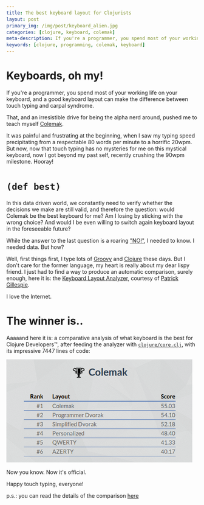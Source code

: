 ```yaml
---
title: The best keyboard layout for Clojurists
layout: post
primary_img: /img/post/keyboard_alien.jpg
categories: [clojure, keyboard, colemak]
meta-description: If you're a programmer, you spend most of your working life on your keyboard, and a good keyboard layout can make the difference between touch typing and carpal syndrome. In this post some preliminary (and intentionally teasing) results for electing the best keyboard layout for Clojure programmers.
keywords: [clojure, programming, colemak, keyboard]
---
```


Keyboards, oh my!
=================

If you're a programmer, you spend most of your working life on your keyboard, and a good keyboard layout can make the difference between touch typing and carpal syndrome.

That, and an irresistible drive for being the alpha nerd around, pushed me to teach myself [Colemak](http://colemak.com/).

It was painful and frustrating at the beginning, when I saw my typing speed precipitating from a respectable 80 words per minute to a horrific 20wpm. But now, now that touch typing has no mysteries for me on this mystical keyboard, now I got beyond my past self, recently crushing the 90wpm milestone. Hooray!

`(def best)`
============

In this data driven world, we constantly need to verify whether the decisions we make are still valid, and therefore the question: would Colemak be the best keyboard for me? Am I losing by sticking with the wrong choice? And would I be even willing to switch again keyboard layout in the foreseeable future?

While the answer to the last question is a roaring ["NO!"](http://images.sodahead.com/polls/003657975/125779928_Noooooooooooooooo_answer_1_xlarge.Peg), I needed to know. I needed data. But how?

Well, first things first, I type lots of [Groovy](http://groovy.codehaus.org/) and [Clojure](http://clojure.org/) these days. But I don't care for the former language, my heart is really about my dear lispy friend. I just had to find a way to produce an automatic comparison, surely enough, here it is: the [Keyboard Layout Analyzer](http://patorjk.com/keyboard-layout-analyzer/), courtesy of [Patrick Gillespie](http://patorjk.com/).

I love the Internet.

The winner is..
===============

Aaaaand here it is: a comparative analysis of what keyboard is the best for Clojure Developers&#8482;, after feeding the analyzer with [`clojure/core.clj`](https://github.com/clojure/clojure/blob/master/src/clj/clojure/core.clj), with its impressive 7447 lines of code:

![Test results](/img/post/colemak_clj.png)

Now you know. Now it's official.

Happy touch typing, everyone!

p.s.: you can read the details of the comparison [here](http://patorjk.com/keyboard-layout-analyzer/#/load/D40PQ0hB)
